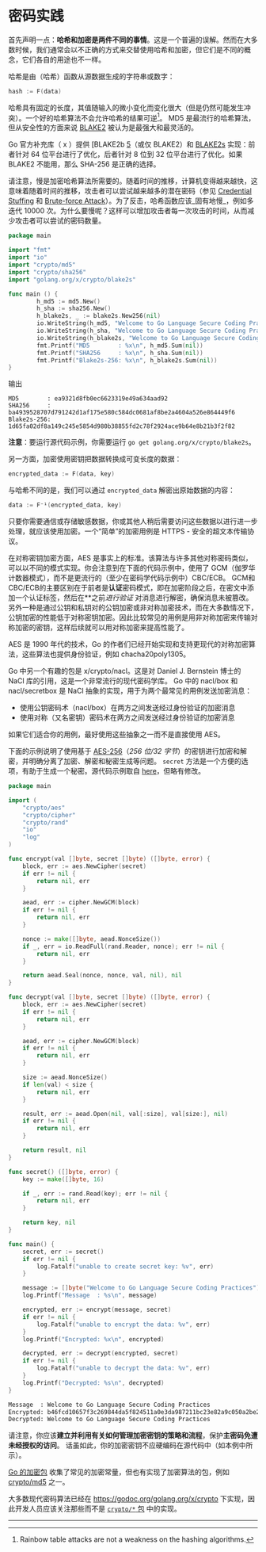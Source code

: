 密码实践
======================

首先声明一点：**哈希和加密是两件不同的事情**。这是一个普遍的误解。然而在大多数时候，我们通常会以不正确的方式来交替使用哈希和加密，但它们是不同的概念，它们各自的用途也不一样。

哈希是由（哈希）函数从源数据生成的字符串或数字：

```go
hash := F(data)
```

哈希具有固定的长度，其值随输入的微小变化而变化很大（但是仍然可能发生冲突）。一个好的哈希算法不会允许哈希的结果可逆[^1]。 MD5 是最流行的哈希算法，但从安全性的方面来说 [BLAKE2][4] 被认为是最强大和最灵活的。

Go 官方补充库（ x ）提供 [BLAKE2b [5]（或仅 BLAKE2）和 [BLAKE2s][6] 实现：前者针对 64 位平台进行了优化，后者针对 8 位到 32 位平台进行了优化。如果 BLAKE2 不能用，那么 SHA-256 是正确的选择。

请注意，慢是加密哈希算法所需要的。随着时间的推移，计算机变得越来越快，这意味着随着时间的推移，攻击者可以尝试越来越多的潜在密码（参见 [Credential Stuffing][7] 和 [Brute-force Attack][8]）。为了反击，哈希函数应该_固有地慢_，例如多迭代 10000 次。为什么要慢呢？这样可以增加攻击者每一次攻击的时间，从而减少攻击者可以尝试的密码数量。

```go
package main

import "fmt"
import "io"
import "crypto/md5"
import "crypto/sha256"
import "golang.org/x/crypto/blake2s"

func main () {
        h_md5 := md5.New()
        h_sha := sha256.New()
        h_blake2s, _ := blake2s.New256(nil)
        io.WriteString(h_md5, "Welcome to Go Language Secure Coding Practices")
        io.WriteString(h_sha, "Welcome to Go Language Secure Coding Practices")
        io.WriteString(h_blake2s, "Welcome to Go Language Secure Coding Practices")
        fmt.Printf("MD5        : %x\n", h_md5.Sum(nil))
        fmt.Printf("SHA256     : %x\n", h_sha.Sum(nil))
        fmt.Printf("Blake2s-256: %x\n", h_blake2s.Sum(nil))
}
```

输出

```
MD5        : ea9321d8fb0ec6623319e49a634aad92
SHA256     : ba4939528707d791242d1af175e580c584dc0681af8be2a4604a526e864449f6
Blake2s-256: 1d65fa02df8a149c245e5854d980b38855fd2c78f2924ace9b64e8b21b3f2f82
```
**注意**：要运行源代码示例，你需要运行 `go get golang.org/x/crypto/blake2s`。

另一方面，加密使用密钥把数据转换成可变长度的数据：
```go
encrypted_data := F(data, key)
```

与哈希不同的是，我们可以通过 `encrypted_data` 解密出原始数据的内容：
```go
data := F⁻¹(encrypted_data, key)
```

只要你需要通信或存储敏感数据，你或其他人稍后需要访问这些数据以进行进一步处理，就应该使用加密。一个“简单”的加密用例是 HTTPS - 安全的超文本传输协议。

在对称密钥加密方面，AES 是事实上的标准。该算法与许多其他对称密码类似，可以以不同的模式实现。你会注意到在下面的代码示例中，使用了 GCM（伽罗华计数器模式），而不是更流行的（至少在密码学代码示例中）CBC/ECB。 GCM和CBC/ECB的主要区别在于前者是**认证**密码模式，即在加密阶段之后，在密文中添加一个认证标签，然后在**之前*进行验证* 对消息进行解密，确保消息未被篡改。
另外一种是通过公钥和私钥对的公钥加密或非对称加密技术，而在大多数情况下，公钥加密的性能低于对称密钥加密。因此比较常见的用例是用非对称加密来传输对称加密的密钥，这样后续就可以用对称加密来提高性能了。

AES 是 1990 年代的技术，Go 的作者们已经开始实现和支持更现代的对称加密算法，这些算法也提供身份验证，例如 chacha20poly1305。

Go 中另一个有趣的包是 x/crypto/nacl。这是对 Daniel J. Bernstein 博士的 NaCl 库的引用，这是一个非常流行的现代密码学库。 Go 中的 nacl/box 和 nacl/secretbox 是 NaCl 抽象的实现，用于为两个最常见的用例发送加密消息：

* 使用公钥密码术（nacl/box）在两方之间发送经过身份验证的加密消息
* 使用对称（又名密钥）密码术在两方之间发送经过身份验证的加密消息

如果它们适合你的用例，最好使用这些抽象之一而不是直接使用 AES。

下面的示例说明了使用基于 [AES-256][9]（*256 位/32 字节*）的密钥进行加密和解密，并明确分离了加密、解密和秘密生成等问题。 `secret` 方法是一个方便的选项，有助于生成一个秘密。源代码示例取自 [here][10]，但略有修改。

```go
package main

import (
    "crypto/aes"
    "crypto/cipher"
    "crypto/rand"
    "io"
    "log"
)

func encrypt(val []byte, secret []byte) ([]byte, error) {
    block, err := aes.NewCipher(secret)
    if err != nil {
        return nil, err
    }

    aead, err := cipher.NewGCM(block)
    if err != nil {
        return nil, err
    }

    nonce := make([]byte, aead.NonceSize())
    if _, err = io.ReadFull(rand.Reader, nonce); err != nil {
        return nil, err
    }

    return aead.Seal(nonce, nonce, val, nil), nil
}

func decrypt(val []byte, secret []byte) ([]byte, error) {
    block, err := aes.NewCipher(secret)
    if err != nil {
        return nil, err
    }

    aead, err := cipher.NewGCM(block)
    if err != nil {
        return nil, err
    }

    size := aead.NonceSize()
    if len(val) < size {
        return nil, err
    }

    result, err := aead.Open(nil, val[:size], val[size:], nil)
    if err != nil {
        return nil, err
    }

    return result, nil
}

func secret() ([]byte, error) {
    key := make([]byte, 16)

    if _, err := rand.Read(key); err != nil {
        return nil, err
    }

    return key, nil
}

func main() {
    secret, err := secret()
    if err != nil {
        log.Fatalf("unable to create secret key: %v", err)
    }

    message := []byte("Welcome to Go Language Secure Coding Practices")
    log.Printf("Message  : %s\n", message)

    encrypted, err := encrypt(message, secret)
    if err != nil {
        log.Fatalf("unable to encrypt the data: %v", err)
    }
    log.Printf("Encrypted: %x\n", encrypted)

    decrypted, err := decrypt(encrypted, secret)
    if err != nil {
        log.Fatalf("unable to decrypt the data: %v", err)
    }
    log.Printf("Decrypted: %s\n", decrypted)
}
```

```bash
Message  : Welcome to Go Language Secure Coding Practices
Encrypted: b46fcd10657f3c269844da5f824511a0e3da987211bc23e82a9c050a2be287f51bb41dd3546742442498ae9fcad2ce40d88625d1840c11096a55cb4f217382befbeb636e479cfecfcd3a
Decrypted: Welcome to Go Language Secure Coding Practices
```

请注意，你应该**建立并利用有关如何管理加密密钥的策略和流程**，保护**主密码免遭未经授权的访问**。 话虽如此，你的加密密钥不应硬编码在源代码中（如本例中所示）。

[Go 的加密包][1] 收集了常见的加密常量，但也有实现了加密算法的包，例如 [crypto/md5][2] 之一。

大多数现代密码算法已经在 https://godoc.org/golang.org/x/crypto 下实现，因此开发人员应该关注那些而不是 [`crypto/*` 包][1] 中的实现。

---

[^1]: Rainbow table attacks are not a weakness on the hashing algorithms.
[^2]: Consider reading the [Authentication and Password Management][3] section about "_strong one-way salted hashes_" for credentials.

[1]: https://golang.org/pkg/crypto/
[2]: https://golang.org/pkg/crypto/md5/
[3]: ../authentication-password-management/README.md
[4]: https://blake2.net/
[5]: https://godoc.org/golang.org/x/crypto/blake2b
[6]: https://godoc.org/golang.org/x/crypto/blake2s
[7]: https://www.owasp.org/index.php/Credential_stuffing
[8]: https://www.owasp.org/index.php/Brute_force_attack
[9]: https://en.wikipedia.org/wiki/Advanced_Encryption_Standard
[10]: http://www.inanzzz.com/index.php/post/f3pe/data-encryption-and-decryption-with-a-secret-key-in-golang
